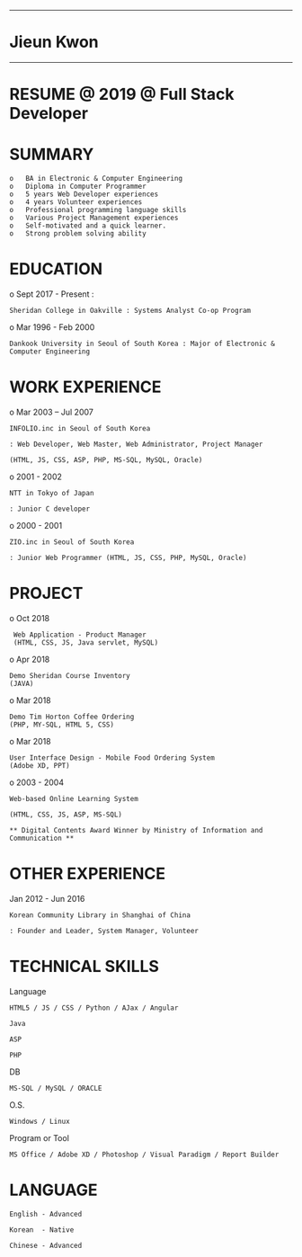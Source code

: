 
---------------------------------------------

 #
 #               Jieun Kwon

---------------------------------------------


# RESUME @ 2019 @ Full Stack Developer


# SUMMARY

    o	BA in Electronic & Computer Engineering
    o	Diploma in Computer Programmer
    o	5 years Web Developer experiences
    o	4 years Volunteer experiences
    o	Professional programming language skills
    o	Various Project Management experiences 
    o	Self-motivated and a quick learner.
    o	Strong problem solving ability



# EDUCATION



o Sept 2017 - Present	: 

    Sheridan College in Oakville : Systems Analyst Co-op Program
    
o Mar 1996 - Feb 2000	

    Dankook University in Seoul of South Korea : Major of Electronic & Computer Engineering    
    


# WORK EXPERIENCE                 



o Mar 2003 – Jul 2007	

    INFOLIO.inc in Seoul of South Korea
    
    : Web Developer, Web Master, Web Administrator, Project Manager
    
    (HTML, JS, CSS, ASP, PHP, MS-SQL, MySQL, Oracle) 
    
o 2001 - 2002	

    NTT in Tokyo of Japan
    
    : Junior C developer
    
o 2000 - 2001	

    ZIO.inc in Seoul of South Korea
    
    : Junior Web Programmer (HTML, JS, CSS, PHP, MySQL, Oracle) 
    


# PROJECT

o Oct 2018

     Web Application - Product Manager
     (HTML, CSS, JS, Java servlet, MySQL)

o Apr 2018	

    Demo Sheridan Course Inventory 
    (JAVA) 
    
o Mar 2018	

    Demo Tim Horton Coffee Ordering  
    (PHP, MY-SQL, HTML 5, CSS)
    
o Mar 2018	

    User Interface Design - Mobile Food Ordering System 
    (Adobe XD, PPT) 
    
o 2003 - 2004	

    Web-based Online Learning System
    
    (HTML, CSS, JS, ASP, MS-SQL)
    
    ** Digital Contents Award Winner by Ministry of Information and Communication **



# OTHER EXPERIENCE



Jan 2012 - Jun 2016

    Korean Community Library in Shanghai of China 
    
    : Founder and Leader, System Manager, Volunteer 
    


# TECHNICAL SKILLS


Language 
    
    HTML5 / JS / CSS / Python / AJax / Angular

    Java

    ASP

    PHP

DB 

    MS-SQL / MySQL / ORACLE

O.S. 
    
    Windows / Linux 


Program or Tool

    MS Office / Adobe XD / Photoshop / Visual Paradigm / Report Builder


# LANGUAGE


    English - Advanced

    Korean  - Native

    Chinese - Advanced


